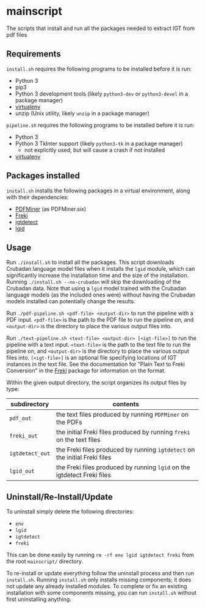 # mainscript
The scripts that install and run all the packages needed to extract IGT from pdf files

## Requirements

`install.sh` requires the following programs to be installed before it is run:

- Python 3
- pip3
- Python 3 development tools (likely `python3-dev` or `python3-devel` in a package manager)
- [virtualenv][]
- unzip (Unix utility, likely `unzip` in a package manager)

`pipeline.sh` requires the following programs to be installed before it is run:

- Python 3
- Python 3 TkInter support (likely `python3-tk` in a package manager)
	- not explicitly used, but will cause a crash if not installed
- [virtualenv][]

## Packages installed

`install.sh` installs the following packages in a virtual environment, along with their dependencies:

- [PDFMiner][] (as PDFMiner.six)
- [Freki][]
- [igtdetect][]
- [lgid][]

## Usage

Run `./install.sh` to install all the packages. This script downloads Crubadan language
model files when it installs the `lgid` module, which can significantly increase the
installation time and the size of the installation. Running `./install.sh --no-crubadan`
will skip the downloading of the Crubadan data. Note that using a `lgid` model trained
with the Crubadan language models (as the included ones were) without having the Crubadan
models installed can potentially change the results.

Run `./pdf-pipeline.sh <pdf-file> <output-dir>` to run the pipeline with a PDF input.
`<pdf-file>` is the path to the PDF file to run the pipeline on, and `<output-dir>` is
the directory to place the various output files into.

Run `./text-pipeline.sh <text-file> <output-dir> [<igt-file>]` to run the pipeline with a text input.
`<text-file>` is the path to the text file to run the pipeline on, and `<output-dir>` is
the directory to place the various output files into. `[<igt-file>]` is an optional file
specifying locations of IGT instances in the text file. See the documentation for "Plain
Text to Freki Conversion" in the [Freki][] package for information on the format.

Within the given output directory, the script organizes its output files by type:

subdirectory           | contents
-----------------------| -----------
`pdf_out`                | the text files produced by running `PDFMiner` on the PDFs
`freki_out`              | the initial Freki files produced by running `freki` on the text files
`igtdetect_out`          | the Freki files produced by running `igtdetect` on the initial Freki files
`lgid_out`               | the Freki files produced by running `lgid` on the igtdetect Freki files

## Uninstall/Re-Install/Update

To uninstall simply delete the following directories:

- `env`
- `lgid`
- `igtdetect`
- `freki`

This can be done easily by running `rm -rf env lgid igtdetect freki` from the root `mainscript/` directory.

To re-install or update everything follow the uninstall process and then run `install.sh`. Running `install.sh`
only installs missing components; it does not update any already installed modules. To complete or fix an existing
installation with some components missing, you can run `install.sh` without first uninstalling anything.

[virtualenv]: https://virtualenv.pypa.io/
[ODIN]: http://depts.washington.edu/uwcl/odin/
[PDFMiner]: https://github.com/pdfminer/pdfminer.six
[Freki]: https://github.com/xigt/freki
[igtdetect]: https://github.com/xigt/igtdetect
[lgid]: https://github.com/xigt/lgid
